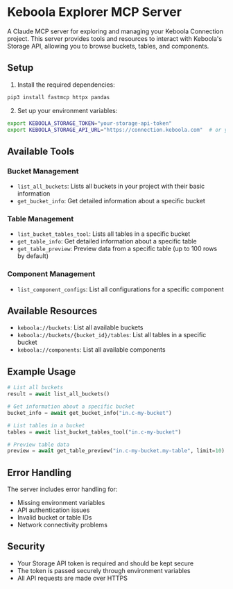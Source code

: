 # Keboola Explorer MCP Server

A Claude MCP server for exploring and managing your Keboola Connection project. This server provides tools and resources to interact with Keboola's Storage API, allowing you to browse buckets, tables, and components.

## Setup

1. Install the required dependencies:
```bash
pip3 install fastmcp httpx pandas
```

2. Set up your environment variables:
```bash
export KEBOOLA_STORAGE_TOKEN="your-storage-api-token"
export KEBOOLA_STORAGE_API_URL="https://connection.keboola.com"  # or your specific endpoint
```

## Available Tools

### Bucket Management
- `list_all_buckets`: Lists all buckets in your project with their basic information
- `get_bucket_info`: Get detailed information about a specific bucket

### Table Management
- `list_bucket_tables_tool`: Lists all tables in a specific bucket
- `get_table_info`: Get detailed information about a specific table
- `get_table_preview`: Preview data from a specific table (up to 100 rows by default)

### Component Management
- `list_component_configs`: List all configurations for a specific component

## Available Resources

- `keboola://buckets`: List all available buckets
- `keboola://buckets/{bucket_id}/tables`: List all tables in a specific bucket
- `keboola://components`: List all available components

## Example Usage

```python
# List all buckets
result = await list_all_buckets()

# Get information about a specific bucket
bucket_info = await get_bucket_info("in.c-my-bucket")

# List tables in a bucket
tables = await list_bucket_tables_tool("in.c-my-bucket")

# Preview table data
preview = await get_table_preview("in.c-my-bucket.my-table", limit=10)
```

## Error Handling

The server includes error handling for:
- Missing environment variables
- API authentication issues
- Invalid bucket or table IDs
- Network connectivity problems

## Security

- Your Storage API token is required and should be kept secure
- The token is passed securely through environment variables
- All API requests are made over HTTPS
